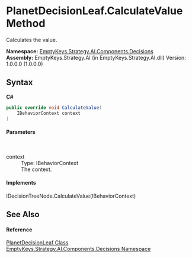 # PlanetDecisionLeaf.CalculateValue Method 
 

Calculates the value.

**Namespace:**&nbsp;<a href="N_EmptyKeys_Strategy_AI_Components_Decisions">EmptyKeys.Strategy.AI.Components.Decisions</a><br />**Assembly:**&nbsp;EmptyKeys.Strategy.AI (in EmptyKeys.Strategy.AI.dll) Version: 1.0.0.0 (1.0.0.0)

## Syntax

**C#**<br />
``` C#
public override void CalculateValue(
	IBehaviorContext context
)
```


#### Parameters
&nbsp;<dl><dt>context</dt><dd>Type: IBehaviorContext<br />The context.</dd></dl>

#### Implements
IDecisionTreeNode.CalculateValue(IBehaviorContext)<br />

## See Also


#### Reference
<a href="T_EmptyKeys_Strategy_AI_Components_Decisions_PlanetDecisionLeaf">PlanetDecisionLeaf Class</a><br /><a href="N_EmptyKeys_Strategy_AI_Components_Decisions">EmptyKeys.Strategy.AI.Components.Decisions Namespace</a><br />
